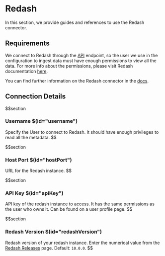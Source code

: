 # Redash

In this section, we provide guides and references to use the Redash connector.

## Requirements

We connect to Redash through the [API](https://redash.io/help/user-guide/integrations-and-api/api) endpoint, so the user we use in the configuration to ingest data must have enough permissions to view all the data. For more info about the permissions, please visit Redash documentation [here](https://redash.io/help/user-guide/users/permissions-groups).

You can find further information on the Redash connector in the [docs](https://docs.open-metadata.org/connectors/dashboard/redash).

## Connection Details

$$section
### Username $(id="username")

Specify the User to connect to Redash. It should have enough privileges to read all the metadata.
$$

$$section
### Host Port $(id="hostPort")

URL for the Redash instance.
$$

$$section
### API Key $(id="apiKey")

API key of the redash instance to access. It has the same permissions as the user who owns it. 
Can be found on a user profile page.
$$

$$section
### Redash Version $(id="redashVersion")

Redash version of your redash instance. Enter the numerical value from the [Redash Releases](https://github.com/getredash/redash/releases) page.
Default: `10.0.0`.
$$
